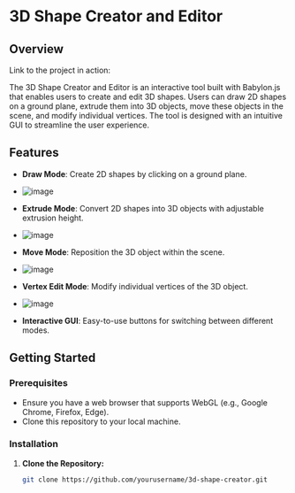 # 3D Shape Creator and Editor

## Overview
Link to the project in action: 

The 3D Shape Creator and Editor is an interactive tool built with Babylon.js that enables users to create and edit 3D shapes. Users can draw 2D shapes on a ground plane, extrude them into 3D objects, move these objects in the scene, and modify individual vertices. The tool is designed with an intuitive GUI to streamline the user experience.

## Features

- **Draw Mode**: Create 2D shapes by clicking on a ground plane.
- ![image](https://github.com/user-attachments/assets/4a1b715c-5a60-4420-bc8e-7d6bdaa86e1a)

- **Extrude Mode**: Convert 2D shapes into 3D objects with adjustable extrusion height.
- ![image](https://github.com/user-attachments/assets/bd171dec-b3ab-442a-8af7-a67863047026)

- **Move Mode**: Reposition the 3D object within the scene.
- ![image](https://github.com/user-attachments/assets/7b46a6ad-29c7-430f-b498-97eb375ec40e)

- **Vertex Edit Mode**: Modify individual vertices of the 3D object.
- ![image](https://github.com/user-attachments/assets/9d930ee9-4896-4336-967a-8e6415cc98ce)

- **Interactive GUI**: Easy-to-use buttons for switching between different modes.

## Getting Started

### Prerequisites

- Ensure you have a web browser that supports WebGL (e.g., Google Chrome, Firefox, Edge).
- Clone this repository to your local machine.

### Installation

1. **Clone the Repository:**

   ```bash
   git clone https://github.com/yourusername/3d-shape-creator.git
